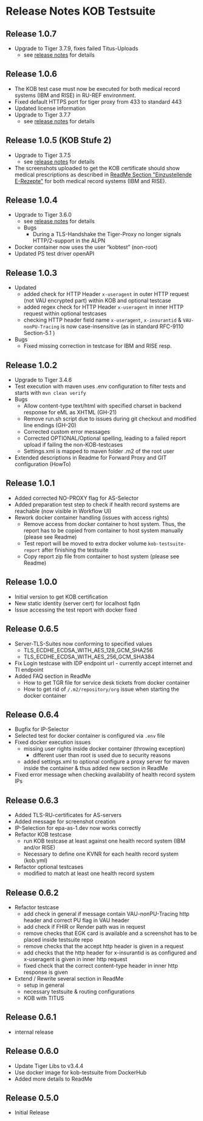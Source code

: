 # Release Notes KOB Testsuite

## Release 1.0.7

* Upgrade to Tiger 3.7.9, fixes failed Titus-Uploads
  * see [release notes](https://github.com/gematik/app-Tiger/blob/master/ReleaseNotes.md) for details

## Release 1.0.6
* The KOB test case must now be executed for both medical record systems (IBM and RISE) in RU-REF environment.
* Fixed default HTTPS port for tiger proxy from 433 to standard 443
* Updated license information
* Upgrade to Tiger 3.7.7
  * see [release notes](https://github.com/gematik/app-Tiger/blob/master/ReleaseNotes.md) for details

## Release 1.0.5 (KOB Stufe 2)
* Upgrade to Tiger 3.7.5
  * see [release notes](https://github.com/gematik/app-Tiger/blob/master/ReleaseNotes.md) for details
* The screenshots uploaded to get the KOB certificate should show medical prescriptions as described in [ReadMe Section "Einzustellende E-Rezepte"](README.adoc) for both medical record systems (IBM and RISE).


## Release 1.0.4

* Upgrade to Tiger 3.6.0
  * see [release notes](https://github.com/gematik/app-Tiger/blob/master/ReleaseNotes.md) for details
  * Bugs
    * During a TLS-Handshake the Tiger-Proxy no longer signals HTTP/2-support in the ALPN
* Docker container now uses the user “kobtest” (non-root)
* Updated PS test driver openAPI

## Release 1.0.3

* Updated 
  * added check for HTTP Header `x-useragent` in outer HTTP request (not VAU encrypted part) within KOB and optional testcase
  * added regex check for HTTP Header `x-useragent` in inner HTTP request within optional testcases
  * checking HTTP header field name `x-useragent`, `x-insurantid` & `VAU-nonPU-Tracing` is now case-insensitive (as in standard RFC-9110 Section-5.1 )
* Bugs
  * Fixed missing correction in testcase for IBM and RISE resp.

## Release 1.0.2

* Upgrade to Tiger 3.4.6
* Test execution with maven uses .env configuration to filter tests and starts with `mvn clean verify`  
* Bugs
  * Allow content-type text/html with specified charset in backend response for eML as XHTML (GH-21)
  * Remove run.sh script due to issues during git checkout and modified line endings (GH-20)
  * Corrected custom error messages
  * Corrected OPTIONAL/Optional spelling, leading to a failed report upload if failing the non-KOB-testcases
  * Settings.xml is mapped to maven folder .m2 of the root user
* Extended descriptions in Readme for Forward Proxy and GIT configuration (HowTo)

## Release 1.0.1

* Added corrected NO-PROXY flag for AS-Selector
* Added preparation test step to check if health record systems are reachable (now visible in Workflow UI)
* Rework docker container handling (issues with access rights)
  * Remove access from docker container to host system. Thus, the report has to be copied from container to host system manually (please see Readme)
  * Test report will be moved to extra docker volume `kob-testsuite-report` after finishing the testsuite
  * Copy report zip file from container to host system (please see Readme)

## Release 1.0.0

* Initial version to get KOB certification 
* New static identity (server cert) for localhost fqdn
* Issue accessing the test report with docker fixed

## Release 0.6.5

* Server-TLS-Suites now conforming to specified values
  * TLS_ECDHE_ECDSA_WITH_AES_128_GCM_SHA256
  * TLS_ECDHE_ECDSA_WITH_AES_256_GCM_SHA384
* Fix Login testcase with IDP endpoint url - currently accept internet and TI endpoint 
* Added FAQ section in ReadMe
  * How to get TGR file for service desk tickets from docker container
  * How to get rid of `/.m2/repository/org` issue when starting the docker container

## Release 0.6.4

* Bugfix for IP-Selector
* Selected test for docker container is configured via `.env` file
* Fixed docker execution issues
  * missing user rights inside docker container (throwing exception)
    - different user than root is used due to security reasons
  * added settings.xml to optional configure a proxy server for maven inside the container
    & thus added new section in ReadMe
* Fixed error message when checking availability of health record system IPs

## Release 0.6.3

* Added TLS-RU-certificates for AS-servers
* Added message for screenshot creation
* IP-Selection for epa-as-1.dev now works correctly
* Refactor KOB testcase
  * run KOB testcase at least against one health record system (IBM and/or RISE)
  * Necessary to define one KVNR for each health record system (kob.yml)
* Refactor optional testcases
  * modified to match at least one health record system 

## Release 0.6.2

* Refactor testcase
  * add check in general if message contain VAU-nonPU-Tracing http header and correct PU flag in VAU header
  * add check if FHIR or Render path was in request
  * remove checks that EGK card is available and a screenshot has to be placed inside testsuite repo
  * remove checks that the accept http header is given in a request
  * add checks that the http header for x-insurantid is as configured and x-useragent is given in inner http request
  * fixed check that the correct content-type header in inner http response is given
* Extend / Rewrite several section in ReadMe
  * setup in general
  * necessary testsuite & routing configurations
  * KOB with TITUS

## Release 0.6.1

* internal release

## Release 0.6.0

* Update Tiger Libs to v3.4.4
* Use docker image for kob-testsuite from DockerHub
* Added more details to ReadMe

## Release 0.5.0

* Initial Release
